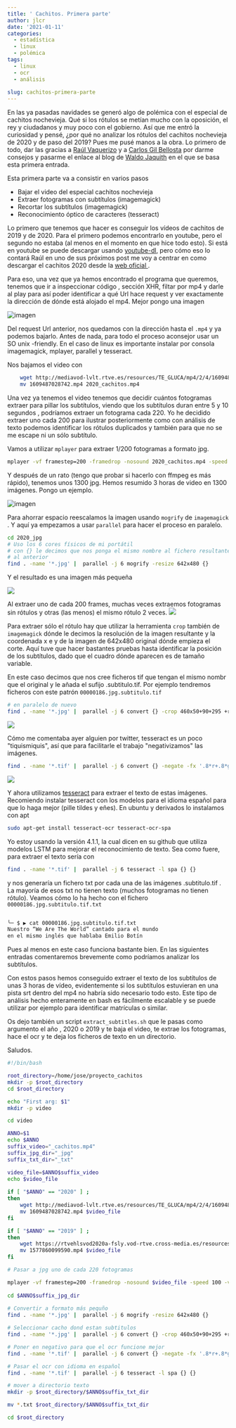 ```yaml
---
title: ' Cachitos. Primera parte'
author: jlcr
date: '2021-01-11'
categories:
  - estadística
  - linux
  - polémica
tags:
  - linux
  - ocr
  - análisis
  
slug: cachitos-primera-parte
---
```


En las ya pasadas navidades se generó algo de polémica con el especial de cachitos nochevieja. Qué si los rótulos se metían mucho con la oposición, el rey y ciudadanos y muy poco con el gobierno. Así que me entró la curiosidad y pensé, ¿por qué no analizar los rótulos del cachitos nochevieja de 2020 y de paso del 2019? Pues me pusé manos a la obra. 
Lo primero de todo, dar las gracias a [Raúl Vaquerizo](https://analisisydecision.es/) y a [Carlos Gil Bellosta](https://www.datanalytics.com/) por darme consejos y pasarme el enlace al blog de [Waldo Jaquith](https://waldo.jaquith.org/blog/2011/02/ocr-video/) en el que se basa esta primera entrada. 

Esta primera parte va a consistir en varios pasos

* Bajar el video del especial cachitos nochevieja 
* Extraer fotogramas con subtítulos (imagemagick)
* Recortar los subtítulos (imagemagick)
* Reconocimiento óptico de caracteres (tesseract)

Lo primero que tenemos que hacer es conseguir los vídeos de cachitos de 2019 y de 2020. Para el primero podemos encontrarlo en youtube, pero el segundo no estaba (al menos en el momento en que hice todo esto).  Si está en youtube se puede descargar usando [youtube-dl](https://youtube-dl.org/https://youtube-dl.org/), pero cómo eso lo contará Raúl en uno de sus próximos post me voy a centrar en como descargar el cachitos 2020 desde la [web oficial ](https://www.rtve.es/alacarta/). 

Para eso, una vez que ya hemos encontrado el programa que queremos, tenemos que ir a inspeccionar código , sección XHR, filtar por mp4 y darle al play para así poder identificar a qué Url hace request y ver exactamente la dirección de dónde está alojado el mp4. Mejor pongo una imagen

![imagen](/post/2021-01-11-cachitos-primera-parte_files/cachitos_2020.png)


Del request Url anterior, nos quedamos con la dirección hasta el `.mp4` y ya podemos bajarlo. 
Antes de nada, para todo el proceso aconsejor usar un SO unix -friendly. En el caso de linux es importante instalar por consola imagemagick, mplayer, parallel y tesseract. 

Nos bajamos el video con 

```bash
    wget http://mediavod-lvlt.rtve.es/resources/TE_GLUCA/mp4/2/4/1609487028742.mp4
    mv 1609487028742.mp4 2020_cachitos.mp4

```

Una vez ya tenemos el video tenemos que decidir cuántos fotogramas extraer para pillar los subtítulos, viendo que los subtítulos duran entre 5 y 10 segundos , podríamos extraer un fotograma cada 220. Yo he decidido extraer uno cada 200 para ilustrar posteriormente como con análisis de texto podemos identificar los rótulos duplicados y también para que no se me escape ni un sólo subtítulo. 

Vamos a utilizar `mplayer` para extraer 1/200 fotogramas a formato jpg. 

```bash
mplayer -vf framestep=200 -framedrop -nosound 2020_cachitos.mp4 -speed 100 -vo jpeg:outdir=2020_jpg 
```

Y después de un rato (tengo que probar si hacerlo con ffmpeg es más rápido), tenemos unos 1300 jpg. Hemos resumido 3 horas de video en 1300 imágenes. 
Pongo un ejemplo.  

![imagen](/post/2021-01-11-cachitos-primera-parte_files/00000186_original_size)

Para ahorrar espacio reescalamos la imagen usando `mogrify` de `imagemagick` . Y aquí ya empezamos a usar `parallel` para hacer el proceso en paralelo. 

```bash
cd 2020_jpg
# Uso los 6 cores físicos de mi portátil
# con {} le decimos que nos ponga el mismo nombre al fichero resultante, sustituyendo
# al anterior
find . -name '*.jpg' |  parallel -j 6 mogrify -resize 642x480 {}
```

Y el resultado es una imagen más pequeña

![](/post/2021-01-11-cachitos-primera-parte_files/00000186.jpg)

Al extraer uno de cada 200 frames, muchas veces extraemos fotogramas sin rótulos y otras (las menos) el mismo rótulo 2 veces. 
![](/post/2021-01-11-cachitos-primera-parte_files/00000187.jpg)


Para extraer sólo el rótulo hay que utilizar la herramienta `crop` también de `imagemagick` dónde le decimos la resolución de la imagen resultante y la coordenada x e y de la imagen de 642x480 original dónde empieza el corte.  Aquí tuve que hacer bastantes pruebas hasta identificar la posición de los subtítulos, dado que el cuadro dónde aparecen es de tamaño variable. 

En este caso decimos que nos cree ficheros tif que tengan el mismo nombr que el original y le añada el sufijo .subtitulo.tif. Por ejemplo tendremos ficheros con este patrón `00000186.jpg.subtitulo.tif` 

```bash
# en paralelo de nuevo
find . -name '*.jpg' |  parallel -j 6 convert {} -crop 460x50+90+295 +repage -compress none -depth 8 {}.subtitulo.tif
```

![](/post/2021-01-11-cachitos-primera-parte_files/00000186.jpg.subtitulo.png)

Cómo me comentaba ayer alguien por twitter, tesseract es un poco "tiquismiquis", así que para facilitarle el trabajo "negativizamos" las imágenes.


```bash
find . -name '*.tif' |  parallel -j 6 convert {} -negate -fx '.8*r+.8*g+0*b' -compress none -depth 8 {}
```

![](/post/2021-01-11-cachitos-primera-parte_files/00000187.jpg.subtitulo.png)

Y ahora utilizamos [tesseract](https://github.com/tesseract-ocr/tesseract) para extraer el texto de estas imágenes. Recomiendo instalar tesseract con los modelos para el idioma español para que lo haga mejor (pille tildes y eñes). En ubuntu y derivados lo instalamos con apt

```bash
sudo apt-get install tesseract-ocr tesseract-ocr-spa
```

Yo estoy usando la versión 4.1.1, la cual dicen en su github que utiliza modelos LSTM para mejorar el reconocimiento de texto. Sea como fuere, para extraer el texto  sería con 

```bash
find . -name '*.tif' |  parallel -j 6 tesseract -l spa {} {}
```

y nos generaría un fichero txt por cada una de las imágenes .subtitulo.tif . La mayoría de esos txt no tienen texto (muchos fotogramas no tienen rótulo). Veamos cómo lo ha hecho con el fichero `00000186.jpg.subtitulo.tif.txt`

```bash

╰─ $ ▶ cat 00000186.jpg.subtitulo.tif.txt 
Nuestro “We Are The World” cantado para el mundo
en el mismo inglés que hablaba Emilio Botín

```

Pues al menos en este caso funciona bastante bien. En las siguientes entradas comentaremos brevemente como podríamos analizar los subtítulos. 

Con estos pasos hemos conseguido extraer el texto de los subtítulos de unas 3 horas de vídeo, evidentemente si los subtítulos estuvieran en una pista srt dentro del mp4 no habría sido necesario todo esto. Este tipo de análisis hecho enteramente en bash es fácilmente escalable y se puede utilizar por ejemplo para identificar matrículas o similar. 


Os dejo también un script `extract_subtitles.sh` que le pasas como argumento el año , 2020 o 2019 y te baja el video, te extrae los fotogramas, hace el ocr y te deja los ficheros de texto en un directorio. 

Saludos.


```bash
#!/bin/bash

root_directory=/home/jose/proyecto_cachitos
mkdir -p $root_directory
cd $root_directory

echo "First arg: $1"
mkdir -p video

cd video

ANNO=$1
echo $ANNO
suffix_video="_cachitos.mp4"
suffix_jpg_dir="_jpg"
suffix_txt_dir="_txt"

video_file=$ANNO$suffix_video
echo $video_file
 
if [ "$ANNO" == "2020" ] ;
then
    wget http://mediavod-lvlt.rtve.es/resources/TE_GLUCA/mp4/2/4/1609487028742.mp4
    mv 1609487028742.mp4 $video_file
fi

if [ "$ANNO" == "2019" ] ;
then
    wget https://rtvehlsvod2020a-fsly.vod-rtve.cross-media.es/resources/TE_GLUCA/mp4/0/9/1577860099590.mp4
    mv 1577860099590.mp4 $video_file
fi

# Pasar a jpg uno de cada 220 fotogramas

mplayer -vf framestep=200 -framedrop -nosound $video_file -speed 100 -vo jpeg:outdir=$ANNO$suffix_jpg_dir 
 
cd $ANNO$suffix_jpg_dir 
 
# Convertir a formato más pequño
find . -name '*.jpg' |  parallel -j 6 mogrify -resize 642x480 {}

# Seleccionar cacho dond estan subtitulos
find . -name '*.jpg' |  parallel -j 6 convert {} -crop 460x50+90+295 +repage -compress none -depth 8 {}.subtitulo.tif

# Poner en negativo para que el ocr funcione mejor
find . -name '*.tif' |  parallel -j 6 convert {} -negate -fx '.8*r+.8*g+0*b' -compress none -depth 8 {}

# Pasar el ocr con idioma en español
find . -name '*.tif' |  parallel -j 6 tesseract -l spa {} {}

# mover a directorio texto
mkdir -p $root_directory/$ANNO$suffix_txt_dir

mv *.txt $root_directory/$ANNO$suffix_txt_dir

cd $root_directory

```
